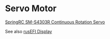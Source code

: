 # Servo Motor

[SpringRC SM-S4303R Continuous Rotation Servo](https://www.pololu.com/product/1248)

See also [rusEFI Display](https://rusefi.com/forum/viewtopic.php?f=4&t=775)
